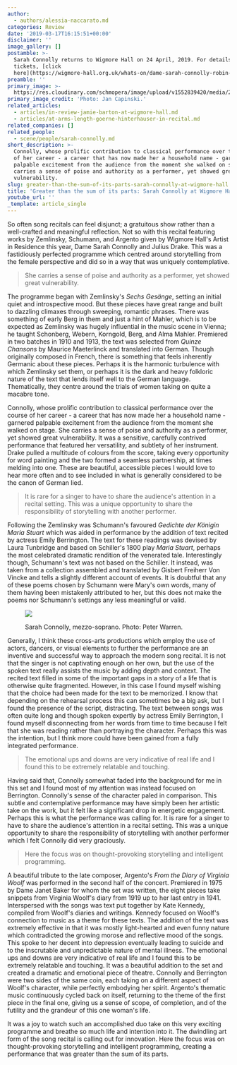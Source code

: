 ```yaml
---
author:
  - authors/alessia-naccarato.md
categories: Review
date: '2019-03-17T16:15:51+00:00'
disclaimer: ''
image_gallery: []
postamble: >-
  Sarah Connolly returns to Wigmore Hall on 24 April, 2019. For details and
  tickets, [click
  here](https://wigmore-hall.org.uk/whats-on/dame-sarah-connolly-robin-tritschler-malcolm-martineau-201904241930).
preamble: ''
primary_image: >-
  https://res.cloudinary.com/schmopera/image/upload/v1552839420/media/2019/03/sqSarahConnollyJanCapinski.jpg
primary_image_credit: 'Photo: Jan Capinski.'
related_articles:
  - articles/in-review-jamie-barton-at-wigmore-hall.md
  - articles/at-arms-length-goerne-hinterhauser-in-recital.md
related_companies: []
related_people:
  - scene/people/sarah-connolly.md
short_description: >-
  Connolly, whose prolific contribution to classical performance over the course
  of her career - a career that has now made her a household name - garnered
  palpable excitement from the audience from the moment she walked on stage. She
  carries a sense of poise and authority as a performer, yet showed great
  vulnerability.
slug: greater-than-the-sum-of-its-parts-sarah-connolly-at-wigmore-hall
title: 'Greater than the sum of its parts: Sarah Connolly at Wigmore Hall'
youtube_url: ''
_template: article_single
---
```


So often song recitals can feel disjunct; a gratuitous show rather than a well-crafted and meaningful reflection. Not so with this recital featuring works by Zemlinsky, Schumann, and Argento given by Wigmore Hall's Artist in Residence this year, Dame Sarah Connolly and Julius Drake. This was a fastidiously perfected programme which centred around storytelling from the female perspective and did so in a way that was uniquely contemplative.

>She carries a sense of poise and authority as a performer, yet showed great vulnerability.

The programme began with Zemlinsky's _Sechs Gesänge_, setting an initial quiet and introspective mood. But these pieces have great range and built to dazzling climaxes through sweeping, romantic phrases. There was something of early Berg in them and just a hint of Mahler, which is to be expected as Zemlinsky was hugely influential in the music scene in Vienna; he taught Schonberg, Webern, Korngold, Berg, and Alma Mahler. Premiered in two batches in 1910 and 1913, the text was selected from _Quinze Chansons_ by Maurice Maeterlinck and translated into German. Though originally composed in French, there is something that feels inherently Germanic about these pieces. Perhaps it is the harmonic turbulence with which Zemlinsky set them, or perhaps it is the dark and heavy folkloric nature of the text that lends itself well to the German language. Thematically, they centre around the trials of women taking on quite a macabre tone.

Connolly, whose prolific contribution to classical performance over the course of her career - a career that has now made her a household name - garnered palpable excitement from the audience from the moment she walked on stage. She carries a sense of poise and authority as a performer, yet showed great vulnerability. It was a sensitive, carefully contrived performance that featured her versatility, and subtlety of her instrument. Drake pulled a multitude of colours from the score, taking every opportunity for word painting and the two formed a seamless partnership, at times melding into one. These are beautiful, accessible pieces I would love to hear more often and to see included in what is generally considered to be the canon of German lied.

>It is rare for a singer to have to share the audience's attention in a recital setting. This was a unique opportunity to share the responsibility of storytelling with another performer.

Following the Zemlinsky was Schumann's favoured _Gedichte der Königin Maria Stuart_ which was aided in performance by the addition of text recited by actress Emily Berrington. The text for these readings was devised by Laura Tunbridge and based on Schiller's 1800 play _Maria Stuart_, perhaps the most celebrated dramatic rendition of the venerated tale. Interestingly though, Schumann's text was not based on the Schiller. It instead, was taken from a collection assembled and translated by Gisbert Freiherr Von Vincke and tells a slightly different account of events. It is doubtful that any of these poems chosen by Schumann were Mary's own words, many of them having been mistakenly attributed to her, but this does not make the poems nor Schumann's settings any less meaningful or valid.

<figure data-type="image">

![](https://res.cloudinary.com/schmopera/image/upload/v1552839783/media/2019/03/SarahConnollyPeterWarren.jpg)

<figcaption>Sarah Connolly, mezzo-soprano. Photo: Peter Warren.</figcaption>

</figure>

Generally, I think these cross-arts productions which employ the use of actors, dancers, or visual elements to further the performance are an inventive and successful way to approach the modern song recital. It is not that the singer is not captivating enough on her own, but the use of the spoken text really assists the music by adding depth and context. The recited text filled in some of the important gaps in a story of a life that is otherwise quite fragmented. However, in this case I found myself wishing that the choice had been made for the text to be memorized. I know that depending on the rehearsal process this can sometimes be a big ask, but I found the presence of the script, distracting. The text between songs was often quite long and though spoken expertly by actress Emily Berrington, I found myself disconnecting from her words from time to time because I felt that she was reading rather than portraying the character. Perhaps this was the intention, but I think more could have been gained from a fully integrated performance.

>The emotional ups and downs are very indicative of real life and I found this to be extremely relatable and touching.

Having said that, Connolly somewhat faded into the background for me in this set and I found most of my attention was instead focused on Berrington. Connolly's sense of the character paled in comparison. This subtle and contemplative performance may have simply been her artistic take on the work, but it felt like a significant drop in energetic engagement. Perhaps this is what the performance was calling for. It is rare for a singer to have to share the audience's attention in a recital setting. This was a unique opportunity to share the responsibility of storytelling with another performer which I felt Connolly did very graciously.

>Here the focus was on thought-provoking storytelling and intelligent programming.

A beautiful tribute to the late composer, Argento's _From the Diary of Virginia Woolf_ was performed in the second half of the concert. Premiered in 1975 by Dame Janet Baker for whom the set was written, the eight pieces take snippets from Virginia Woolf's diary from 1919 up to her last entry in 1941. Interspersed with the songs was text put together by Kate Kennedy, compiled from Woolf's diaries and writings. Kennedy focused on Woolf's connection to music as a theme for these texts. The addition of the text was extremely effective in that it was mostly light-hearted and even funny nature which contradicted the growing morose and reflective mood of the songs. This spoke to her decent into depression eventually leading to suicide and to the inscrutable and unpredictable nature of mental illness. The emotional ups and downs are very indicative of real life and I found this to be extremely relatable and touching. It was a beautiful addition to the set and created a dramatic and emotional piece of theatre. Connolly and Berrington were two sides of the same coin, each taking on a different aspect of Woolf's character, while perfectly embodying her spirit. Argento's thematic music continuously cycled back on itself, returning to the theme of the first piece in the final one, giving us a sense of scope, of completion, and of the futility and the grandeur of this one woman's life.

It was a joy to watch such an accomplished duo take on this very exciting programme and breathe so much life and intention into it. The dwindling art form of the song recital is calling out for innovation. Here the focus was on thought-provoking storytelling and intelligent programming, creating a performance that was greater than the sum of its parts.
